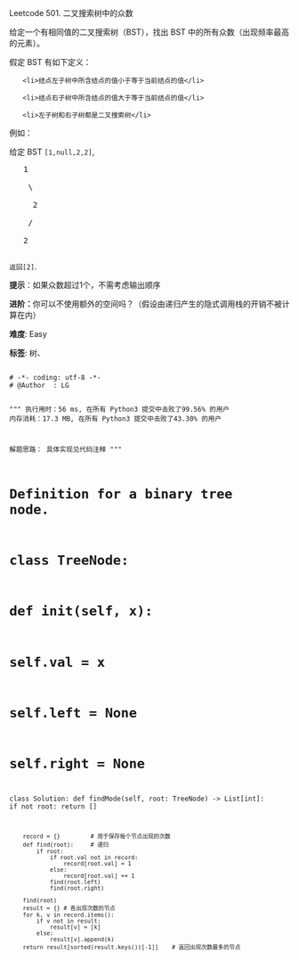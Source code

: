 Leetcode 501. 二叉搜索树中的众数
<p>给定一个有相同值的二叉搜索树（BST），找出 BST 中的所有众数（出现频率最高的元素）。</p>


<p>假定 BST 有如下定义：</p>



<ul>

	<li>结点左子树中所含结点的值小于等于当前结点的值</li>

	<li>结点右子树中所含结点的值大于等于当前结点的值</li>

	<li>左子树和右子树都是二叉搜索树</li>

</ul>



<p>例如：<br>

给定 BST <code>[1,null,2,2]</code>,</p>



<pre>   1

    \

     2

    /

   2

</pre>



<p><code>返回[2]</code>.</p>



<p><strong>提示</strong>：如果众数超过1个，不需考虑输出顺序</p>



<p><strong>进阶：</strong>你可以不使用额外的空间吗？（假设由递归产生的隐式调用栈的开销不被计算在内）</p>





 **难度**: Easy



 **标签**: 树、 





<div class="hcb_wrap">
<pre class="prism undefined-numbers lang-python" data-lang="Python"><code>
# -*- coding: utf-8 -*-
# @Author  : LG

"""
执行用时：56 ms, 在所有 Python3 提交中击败了99.56% 的用户
内存消耗：17.3 MB, 在所有 Python3 提交中击败了43.30% 的用户

解题思路：
    具体实现见代码注释
"""

# Definition for a binary tree node.
# class TreeNode:
#     def __init__(self, x):
#         self.val = x
#         self.left = None
#         self.right = None

class Solution:
    def findMode(self, root: TreeNode) -> List[int]:
        if not root:
            return []

        record = {}         # 用于保存每个节点出现的次数
        def find(root):     # 递归
            if root:
                if root.val not in record:
                    record[root.val] = 1
                else:
                    record[root.val] += 1
                find(root.left)
                find(root.right)

        find(root)
        result = {} # 各出现次数的节点
        for k, v in record.items():
            if v not in result:
                result[v] = [k]
            else:
                result[v].append(k)
        return result[sorted(result.keys())[-1]]    # 返回出现次数最多的节点
</code></pre></div>
